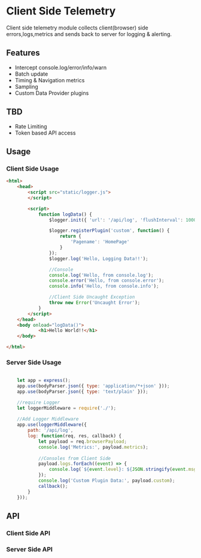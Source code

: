 # Client Side Telemetry

Client side telemetry module collects client(browser) side errors,logs,metrics and sends back to server for logging & alerting.

## Features
* Intercept console.log/error/info/warn
* Batch update
* Timing & Navigation metrics
* Sampling
* Custom Data Provider plugins

## TBD
* Rate Limiting
* Token based API access

## Usage

### Client Side Usage
```html
<html>
    <head>
        <script src="static/logger.js">
        </script>

        <script>
            function logData() {
                $logger.init({ 'url': '/api/log', 'flushInterval': 1000, 'samplingRate': 50, 'sendMetrics': true});

                $logger.registerPlugin('custom', function() {
                    return {
                        'Pagename': 'HomePage'                        
                    }
                });
                $logger.log('Hello, Logging Data!!');

                //Console
                console.log('Hello, from console.log');
                console.error('Hello, from console.error');
                console.info('Hello, from console.info');

                //Client Side Uncaught Exception
                throw new Error('Uncaught Error');
            }
        </script>
    </head>
    <body onload="logData()">
            <h1>Hello World!!</h1>
    </body>

</html>
```
### Server Side Usage

```javascript
    
    let app = express();
    app.use(bodyParser.json({ type: 'application/*+json' }));
    app.use(bodyParser.json({ type: 'text/plain' }));

    //require Logger
    let loggerMiddleware = require('./');
    
    //Add Logger Middleware
    app.use(loggerMiddleware({
        path: '/api/log',
        log: function(req, res, callback) {
            let payload = req.browserPayload; 
            console.log('Metrics:', payload.metrics);   
            
            //Consoles from Client Side            
            payload.logs.forEach((event) => {
                console.log(`${event.level}: ${JSON.stringify(event.msg)}`);
            });   
            console.log('Custom Plugin Data:', payload.custom);   
            callback();
        }
    }));
```

## API
### Client Side API

### Server Side API